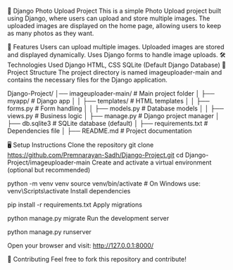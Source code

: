 📸 Django Photo Upload Project
This is a simple Photo Upload project built using Django, where users can upload and store multiple images. The uploaded images are displayed on the home page, allowing users to keep as many photos as they want.

🚀 Features
Users can upload multiple images.
Uploaded images are stored and displayed dynamically.
Uses Django forms to handle image uploads.
🛠️ Technologies Used
Django
HTML, CSS
SQLite (Default Django Database)
📂 Project Structure
The project directory is named imageuploader-main and contains the necessary files for the Django application.

Django-Project/ │── imageuploader-main/ # Main project folder │ ├── myapp/ # Django app │ │ ├── templates/ # HTML templates │ │ ├── forms.py # Form handling │ │ ├── models.py # Database models │ │ ├── views.py # Business logic │ ├── manage.py # Django project manager │ ├── db.sqlite3 # SQLite database (default) │ ├── requirements.txt # Dependencies file │ ├── README.md # Project documentation

🖥️ Setup Instructions
Clone the repository
git clone https://github.com/Premnarayan-Sadh/Django-Project.git
cd Django-Project/imageuploader-main
Create and activate a virtual environment (optional but recommended)

python -m venv venv source venv/bin/activate # On Windows use: venv\Scripts\activate Install dependencies

pip install -r requirements.txt Apply migrations

python manage.py migrate Run the development server

python manage.py runserver

Open your browser and visit: http://127.0.0.1:8000/

🤝 Contributing Feel free to fork this repository and contribute!

